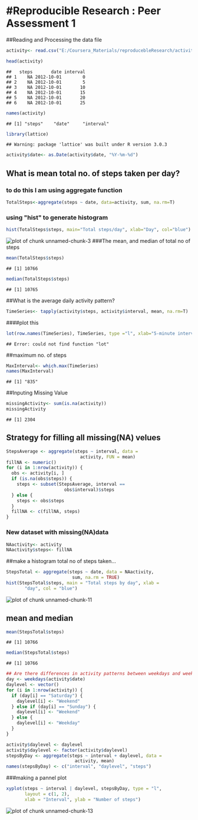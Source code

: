 #Reproducible Research : Peer Assessment 1
========================================================

##Reading and Processing the data file


```r
activity<- read.csv("E:/Coursera_Materials/reproducebleResearch/activity.csv",colClasses=c("numeric", "character", "numeric"))

head(activity)
```

```
##   steps       date interval
## 1    NA 2012-10-01        0
## 2    NA 2012-10-01        5
## 3    NA 2012-10-01       10
## 4    NA 2012-10-01       15
## 5    NA 2012-10-01       20
## 6    NA 2012-10-01       25
```

```r
names(activity)
```

```
## [1] "steps"    "date"     "interval"
```

```r
library(lattice)
```

```
## Warning: package 'lattice' was built under R version 3.0.3
```

```r
activity$date<- as.Date(activity$date, "%Y-%m-%d")
```
## What is mean total no. of steps taken per day?

### to do this I am using aggregate function

```r
TotalSteps<-aggregate(steps ~ date, data=activity, sum, na.rm=T)
```
### using "hist" to generate histogram 

```r
hist(TotalSteps$steps, main="Total steps/day", xlab="Day", col="blue")
```

![plot of chunk unnamed-chunk-3](figure/unnamed-chunk-3.png) 
###The mean, and median of total no of steps

```r
mean(TotalSteps$steps)
```

```
## [1] 10766
```

```r
median(TotalSteps$steps)
```

```
## [1] 10765
```

##What is the average daily activity pattern?


```r
TimeSeries<- tapply(activity$steps, activity$interval, mean, na.rm=T)
```
####plot this


```r
lot(row.names(TimeSeries), TimeSeries, type ="l", xlab="5-minute interval", ylab="Average across all Days", main="Average no. of Steps", col="blue")
```

```
## Error: could not find function "lot"
```
##maximum no. of steps


```r
MaxInterval<- which.max(TimeSeries)
names(MaxInterval)
```

```
## [1] "835"
```
##Inputing Missing Value


```r
missingActivity<- sum(is.na(activity))
missingActivity
```

```
## [1] 2304
```
## Strategy for filling all missing(NA) velues


```r
StepsAverage <- aggregate(steps ~ interval, data =
                            activity, FUN = mean)
fillNA <- numeric()
for (i in 1:nrow(activity)) {
  obs <- activity[i, ]
  if (is.na(obs$steps)) {
    steps <- subset(StepsAverage, interval ==
                      obs$interval)$steps
  } else {
    steps <- obs$steps
  }
  fillNA <- c(fillNA, steps)
}
```
### New dataset with missing(NA)data


```r
NAactivity<- activity
NAactivity$steps<- fillNA
```
##make a histogram total no of steps taken...


```r
StepsTotal <- aggregate(steps ~ date, data = NAactivity,
                         sum, na.rm = TRUE)
hist(StepsTotal$steps, main = "Total steps by day", xlab =
       "day", col = "blue")
```

![plot of chunk unnamed-chunk-11](figure/unnamed-chunk-11.png) 
## mean and median


```r
mean(StepsTotal$steps)
```

```
## [1] 10766
```

```r
median(StepsTotal$steps)
```

```
## [1] 10766
```

```r
## Are there differences in activity patterns between weekdays and weekends?
day <- weekdays(activity$date)
daylevel <- vector()
for (i in 1:nrow(activity)) {
  if (day[i] == "Saturday") {
    daylevel[i] <- "Weekend"
  } else if (day[i] == "Sunday") {
    daylevel[i] <- "Weekend"
  } else {
    daylevel[i] <- "Weekday"
  }
}

activity$daylevel <- daylevel
activity$daylevel <- factor(activity$daylevel)
stepsByDay <- aggregate(steps ~ interval + daylevel, data =
                          activity, mean)
names(stepsByDay) <- c("interval", "daylevel", "steps")
```
###making a pannel plot


```r
xyplot(steps ~ interval | daylevel, stepsByDay, type = "l",
       layout = c(1, 2),
       xlab = "Interval", ylab = "Number of steps")
```

![plot of chunk unnamed-chunk-13](figure/unnamed-chunk-13.png) 

